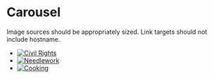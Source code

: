 # Carousel

Image sources should be appropriately sized.
Link targets should not include hostname.

- [![Civil Rights](https://s3.amazonaws.com/openvault.wgbh.org/scholar_exhibits/boston_civil_rights/boston_civil_rights_554x340.png)](/todo-item-1)
- [![Needlework](https://s3.amazonaws.com/openvault.wgbh.org/scholar_exhibits/needlework/needlework_554x340.png)](/todo-item-2)
- [![Cooking](https://s3.amazonaws.com/openvault.wgbh.org/scholar_exhibits/art_of_asian_cooking/art_of_asian_cooking_554x340.png)](/todo-item-3)

